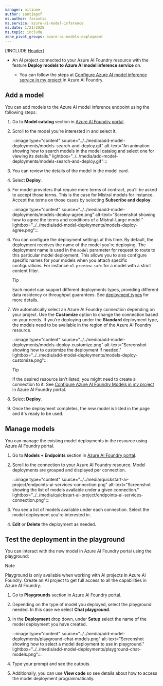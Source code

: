 ```yaml
---
manager: nitinme
author: santiagxf
ms.author: fasantia 
ms.service: azure-ai-model-inference
ms.date: 1/21/2025
ms.topic: include
zone_pivot_groups: azure-ai-models-deployment
---
```


[!INCLUDE [Header](intro.md)]

* An AI project connected to your Azure AI Foundry resource with the feature **Deploy models to Azure AI model inference service** on.

  * You can follow the steps at [Configure Azure AI model inference service in my project](../../how-to/quickstart-ai-project.md#configure-the-project-to-use-azure-ai-model-inference) in Azure AI Foundry.

## Add a model

You can add models to the Azure AI model inference endpoint using the following steps:

1. Go to **Model catalog** section in [Azure AI Foundry portal](https://ai.azure.com/explore/models).

2. Scroll to the model you're interested in and select it.

   :::image type="content" source="../../media/add-model-deployments/models-search-and-deploy.gif" alt-text="An animation showing how to search models in the model catalog and select one for viewing its details." lightbox="../../media/add-model-deployments/models-search-and-deploy.gif":::

3. You can review the details of the model in the model card.

4. Select **Deploy**.

5. For model providers that require more terms of contract, you'll be asked to accept those terms. This is the case for Mistral models for instance. Accept the terms on those cases by selecting **Subscribe and deploy**.

   :::image type="content" source="../../media/add-model-deployments/models-deploy-agree.png" alt-text="Screenshot showing how to agree the terms and conditions of a Mistral-Large model." lightbox="../../media/add-model-deployments/models-deploy-agree.png":::

6. You can configure the deployment settings at this time. By default, the deployment receives the name of the model you're deploying. The deployment name is used in the `model` parameter for request to route to this particular model deployment. This allows you to also configure specific names for your models when you attach specific configurations. For instance `o1-preview-safe` for a model with a strict content filter.

   > [!TIP]
   > Each model can support different deployments types, providing different data residency or throughput guarantees. See [deployment types](../../concepts/deployment-types.md) for more details.

5. We automatically select an Azure AI Foundry connection depending on your project. Use the **Customize** option to change the connection based on your needs. If you're deploying under the **Standard** deployment type, the models need to be available in the region of the Azure AI Foundry resource.
   
   :::image type="content" source="../../media/add-model-deployments/models-deploy-customize.png" alt-text="Screenshot showing how to customize the deployment if needed." lightbox="../../media/add-model-deployments/models-deploy-customize.png":::

   > [!TIP]
   > If the desired resource isn't listed, you might need to create a connection to it. See [Configure Azure AI Foundry Models in my project](../../how-to/configure-project-connection.md) in Azure AI Foundry portal.

6. Select **Deploy**.

7. Once the deployment completes, the new model is listed in the page and it's ready to be used.

## Manage models

You can manage the existing model deployments in the resource using Azure AI Foundry portal.

1. Go to **Models + Endpoints** section in [Azure AI Foundry portal](https://ai.azure.com).

2. Scroll to the connection to your Azure AI Foundry resource. Model deployments are grouped and displayed per connection.

   :::image type="content" source="../../media/quickstart-ai-project/endpoints-ai-services-connection.png" alt-text="Screenshot showing the list of models available under a given connection." lightbox="../../media/quickstart-ai-project/endpoints-ai-services-connection.png":::

3. You see a list of models available under each connection. Select the model deployment you're interested in.

4. **Edit** or **Delete** the deployment as needed.


## Test the deployment in the playground

You can interact with the new model in Azure AI Foundry portal using the playground:

> [!NOTE]
> Playground is only available when working with AI projects in Azure AI Foundry. Create an AI project to get full access to all the capabilities in Azure AI Foundry.

1. Go to **Playgrounds** section in [Azure AI Foundry portal](https://ai.azure.com).

2. Depending on the type of model you deployed, select the playground needed. In this case we select **Chat playground**.

3. In the **Deployment** drop down, under **Setup** select the name of the model deployment you have created.

   :::image type="content" source="../../media/add-model-deployments/playground-chat-models.png" alt-text="Screenshot showing how to select a model deployment to use in playground." lightbox="../../media/add-model-deployments/playground-chat-models.png":::

4. Type your prompt and see the outputs.

5. Additionally, you can use **View code** so see details about how to access the model deployment programmatically.
